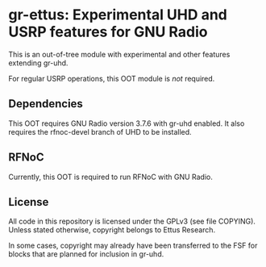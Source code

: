 # gr-ettus: Experimental UHD and USRP features for GNU Radio

This is an out-of-tree module with experimental and other features
extending gr-uhd.

For regular USRP operations, this OOT module is *not* required.

## Dependencies

This OOT requires GNU Radio version 3.7.6 with gr-uhd enabled.
It also requires the rfnoc-devel branch of UHD to be installed.

## RFNoC

Currently, this OOT is required to run RFNoC with GNU Radio.

## License

All code in this repository is licensed under the GPLv3 (see file
COPYING). Unless stated otherwise, copyright belongs to Ettus Research.

In some cases, copyright may already have been transferred to the FSF
for blocks that are planned for inclusion in gr-uhd.
